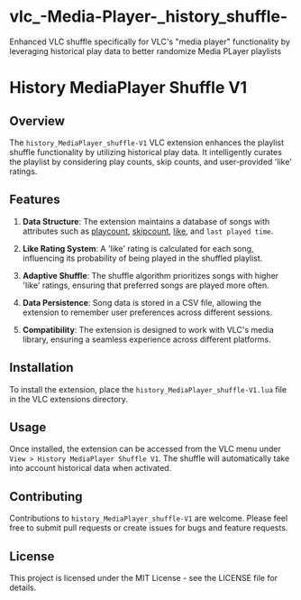 # vlc_-Media-Player-_history_shuffle-
Enhanced VLC shuffle specifically for VLC's "media player" functionality by leveraging historical play data to better randomize Media PLayer playlists

# History MediaPlayer Shuffle V1

## Overview
The `history_MediaPlayer_shuffle-V1` VLC extension enhances the playlist shuffle functionality by utilizing historical play data. It intelligently curates the playlist by considering play counts, skip counts, and user-provided 'like' ratings.

## Features
1. **Data Structure**: The extension maintains a database of songs with attributes such as [playcount](file:///c%3A/Users/Sennacherib/Documents/vlc_shuffle%20extension%20CursorAi-proj/%60Changes%20in%20%60history_playlist_enhanced_v3.1.lua%60README.txt#29%2C53-29%2C53), [skipcount](file:///c%3A/Users/Sennacherib/Documents/vlc_shuffle%20extension%20CursorAi-proj/%60Changes%20in%20%60history_playlist_enhanced_v3.1.lua%60README.txt#29%2C66-29%2C66), [like](file:///c%3A/Users/Sennacherib/Documents/vlc_shuffle%20extension%20CursorAi-proj/%60Changes%20in%20%60history_playlist_enhanced_v3.1.lua%60README.txt#27%2C306-27%2C306), and `last played time`.

2. **Like Rating System**: A 'like' rating is calculated for each song, influencing its probability of being played in the shuffled playlist.

3. **Adaptive Shuffle**: The shuffle algorithm prioritizes songs with higher 'like' ratings, ensuring that preferred songs are played more often.

4. **Data Persistence**: Song data is stored in a CSV file, allowing the extension to remember user preferences across different sessions.

5. **Compatibility**: The extension is designed to work with VLC's media library, ensuring a seamless experience across different platforms.

## Installation
To install the extension, place the `history_MediaPlayer_shuffle-V1.lua` file in the VLC extensions directory.

## Usage
Once installed, the extension can be accessed from the VLC menu under `View > History MediaPlayer Shuffle V1`. The shuffle will automatically take into account historical data when activated.

## Contributing
Contributions to `history_MediaPlayer_shuffle-V1` are welcome. Please feel free to submit pull requests or create issues for bugs and feature requests.

## License
This project is licensed under the MIT License - see the LICENSE file for details.